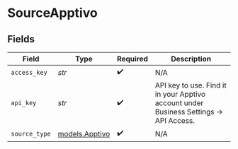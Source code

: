 # SourceApptivo


## Fields

| Field                                                                                  | Type                                                                                   | Required                                                                               | Description                                                                            |
| -------------------------------------------------------------------------------------- | -------------------------------------------------------------------------------------- | -------------------------------------------------------------------------------------- | -------------------------------------------------------------------------------------- |
| `access_key`                                                                           | *str*                                                                                  | :heavy_check_mark:                                                                     | N/A                                                                                    |
| `api_key`                                                                              | *str*                                                                                  | :heavy_check_mark:                                                                     | API key to use. Find it in your Apptivo account under Business Settings -> API Access. |
| `source_type`                                                                          | [models.Apptivo](../models/apptivo.md)                                                 | :heavy_check_mark:                                                                     | N/A                                                                                    |